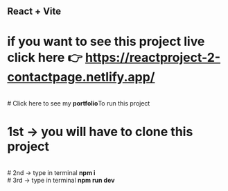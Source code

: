 ## React + Vite
# if you want to see this project live click here 👉 https://reactproject-2-contactpage.netlify.app/
<br>
# Click here to see my <b>portfolio</b 👉 https://portfolio-suryamani-kumar-byj5.onrender.com/

## To run this project 
# 1st -> you will have to clone this project
<br>
# 2nd -> type in terminal <b>npm i </b>
<br>
# 3rd -> type in terminal <b>npm run dev </b>


